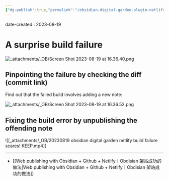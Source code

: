 ```yaml
---
{"dg-publish":true,"permalink":"/obsidian-digital-garden-plugin-netlify-build-failure-scares-obsidian/","noteIcon":"2"}
---
```


date-created:: 2023-08-19
# A surprise build failure

![_attachments/_OB/Screen Shot 2023-08-19 at 16.36.40.png](/img/user/_attachments/_OB/Screen%20Shot%202023-08-19%20at%2016.36.40.png)

## Pinpointing the failure by checking the diff (commit link)

Find out that the failed build involves adding a new note:

![_attachments/_OB/Screen Shot 2023-08-19 at 16.36.52.png](/img/user/_attachments/_OB/Screen%20Shot%202023-08-19%20at%2016.36.52.png)

## Fixing the build error by unpublishing the offending note

![[_attachments/_OB/20230819 obsidian digital garden netlify build failure scares! KEEP.mp4]]

---

- [[Web publishing with Obsidian + Github + Netlify｜Obdisian 架站成功的做法\|Web publishing with Obsidian + Github + Netlify｜Obdisian 架站成功的做法]]